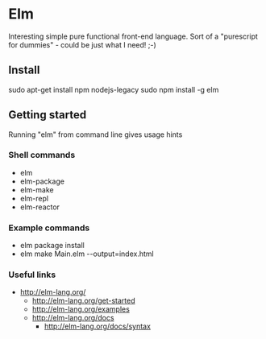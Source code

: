 # Elm

Interesting simple pure functional front-end language. Sort of a "purescript for dummies" - could be just what I need! ;-)

## Install

sudo apt-get install npm nodejs-legacy
sudo npm install -g elm

## Getting started

Running "elm" from command line gives usage hints

### Shell commands

* elm
* elm-package
* elm-make
* elm-repl
* elm-reactor

### Example commands

* elm package install
* elm make Main.elm --output=index.html

### Useful links

* http://elm-lang.org/
    * http://elm-lang.org/get-started
    * http://elm-lang.org/examples
    * http://elm-lang.org/docs
        * http://elm-lang.org/docs/syntax


